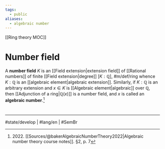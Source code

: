 ```yaml
---
tags:
  - public
aliases:
  - algebraic number
---
```

[[Ring theory MOC]]
# Number field

A **number field** $K$ is an [[Field extension|extension field]] of [[Rational numbers]] of finite [[Field extension|degree]] $[K : \mathbb{Q}]$, #m/def/ring 
whence $K : \mathbb{Q}$ is an [[algebraic element|algebraic extension]].
Similarly, if $K : \mathbb{Q}$ is an arbitrary extension and $x \in K$ is [[Algebraic element|algebraic]] over $\mathbb{Q}$,
then [[Adjunction of a ring|$\mathbb{Q}(x)$]] is a number field,
and $x$ is called an **algebraic number**.[^2022]

  [^2022]: 2022\. [[Sources/@bakerAlgebraicNumberTheory2022|Algebraic number theory course notes]]. §2, p. 7

#
---
#state/develop | #lang/en | #SemBr
